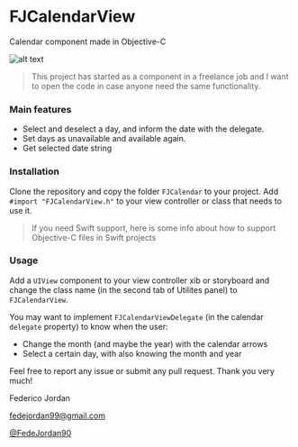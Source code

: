# FJCalendarView
Calendar component made in Objective-C

![alt text](https://raw.githubusercontent.com/fedejordan/FJCalendarView/master/demo.gif)

> This project has started as a component in a freelance job and I want to open the code in case anyone need the same functionality.

### Main features
+ Select and deselect a day, and inform the date with the delegate.
+ Set days as unavailable and available again.
+ Get selected date string

### Installation
Clone the repository and copy the folder `FJCalendar` to your project. Add `#import "FJCalendarView.h"` to your view controller or class that needs to use it.
> If you need Swift support, here is some info about how to support Objective-C files in Swift projects

### Usage
Add a `UIView` component to your view controller xib or storyboard and change the class name (in the second tab of Utilites panel) to `FJCalendarView`. 

You may want to implement `FJCalendarViewDelegate` (in the calendar `delegate` property) to know when the user:
+ Change the month (and maybe the year) with the calendar arrows
+ Select a certain day, with also knowing the month and year

Feel free to report any issue or submit any pull request.
Thank you very much!


Federico Jordan

fedejordan99@gmail.com

[@FedeJordan90](https://www.twitter.com/FedeJordan90)
